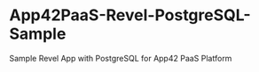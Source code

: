 App42PaaS-Revel-PostgreSQL-Sample
=================================

Sample Revel App with PostgreSQL for App42 PaaS Platform
